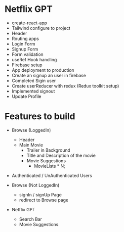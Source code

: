 # Netflix GPT
 -  create-react-app
 -  Tailwind configure to project
 -  Header
 -  Routing apps
 -  Login Form
 -  Signup Form
 -  Form validation
 -  useRef Hook handling
 -  Firebase setup
 -  App deployment to production
 -  Create an signup an user in firebase
 -  Completed Sigin user
 -  Create userReducer with redux (Redux toolkit setup)
 -  Implemented signout
 -  Update Profile
 
 # Features to build
 - Browse (LoggedIn)
    -   Header
    -   Main Movie
        -   Trailer in Background
        -   Title and Description of the movie
        -   Movie Suggestions
            -   MovieLists * N;

-   Authenticated / UnAuthenticated Users
-   Browse (Not LoggedIn)
    -   signIn / signUp Page
    -   redirect to Browse page
-   Netflix GPT
    -   Search Bar
    -   Movie Suggestions
    